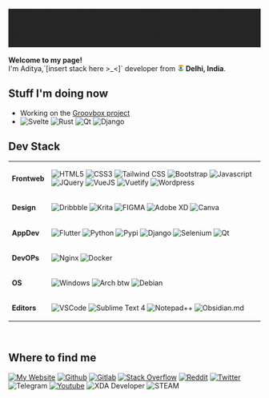 <!-- Dark Mode -->
[![Visit my website!](images/readme/glitch_header.gif)](https://adityagupta.dev)

<p><b>Welcome to my page!</b></br> I'm Aditya,`[insert stack here >_<]` developer from <img src="images/readme/india_flag.png" width="13"/> <b>Delhi, India</b>. </p>

## Stuff I'm doing now

- Working on the [Groovbox project](https://github.com/Groovbox/)
- ![Svelte](https://img.shields.io/badge/Svelte-fc5e03?style=flat&logo=svelte&logoColor=white) ![Rust](https://img.shields.io/badge/Rust-000000?style=flat&logo=rust&logoColor=white) ![Qt](https://img.shields.io/badge/Qt-41CD52?style=flat&logo=qt&logoColor=white) ![Django](https://img.shields.io/badge/Django-092E20?style=flat&logo=django&logoColor=green)


## Dev Stack

<table width="100%">
<tr><td width="13%">

**Frontweb**

<td width="87%">

![HTML5](https://img.shields.io/badge/HTML5-E34F26?style=flat&logo=html5&logoColor=white)
![CSS3](https://img.shields.io/badge/CSS3-1572B6?style=flat&logo=css3&logoColor=white)
![Tailwind CSS](https://img.shields.io/badge/Tailwind_CSS-38B2AC?style=flat&logo=tailwind-css&logoColor=white)
![Bootstrap](https://img.shields.io/badge/Bootstrap-563D7C?style=flat&logo=bootstrap&logoColor=white)
![Javascript](https://img.shields.io/badge/JavaScript-F7DF1E?style=flat&logo=javascript&logoColor=black)
![JQuery](https://img.shields.io/badge/jQuery-0769AD?flat&logo=jquery&logoColor=white)
![VueJS](https://img.shields.io/badge/Vue.js-35495E?style=flat&logo=vuedotjs&logoColor=4FC08D)
![Vuetify](https://img.shields.io/badge/Vuetify-1867C0?style=flat&logo=vuetify&logoColor=white)
![Wordpress](https://img.shields.io/badge/Wordpress-21759B?style=flat&logo=wordpress&logoColor=white)


</tr><tr><td>

**Design**

<td>

![Dribbble](https://img.shields.io/badge/Dribbble-EA4C89?style=flat&logo=dribbble&logoColor=white)
![Krita](https://img.shields.io/badge/Krita-203759?style=flat&logo=krita&logoColor=EEF37B)
![FIGMA](https://img.shields.io/badge/Figma-F24E1E?style=flat&logo=figma&logoColor=white)
![Adobe XD](https://img.shields.io/badge/Adobe%20XD-470137?style=flat&logo=Adobe%20XD&logoColor=#FF61F6)
![Canva](https://img.shields.io/badge/Canva-%2300C4CC.svg?&style=flat&logo=Canva&logoColor=white)

</tr>
<tr><td>

**AppDev**

<td>

![Flutter](https://img.shields.io/badge/Flutter-02569B?style=flat&logo=flutter&logoColor=white)
![Python](https://img.shields.io/badge/Python-FFD43B?style=flat&logo=python&logoColor=darkgreen)
![Pypi](https://img.shields.io/badge/pypi-3775A9?style=flat&logo=pypi&logoColor=white)
![Django](https://img.shields.io/badge/Django-092E20?style=flat&logo=django&logoColor=green)
![Selenium](https://img.shields.io/badge/Selenium-43B02A?style=flat&logo=Selenium&logoColor=white)
![Qt](https://img.shields.io/badge/Qt-41CD52?style=flat&logo=qt&logoColor=white)

</tr>
<tr><td>

**DevOPs**

<td>

![Nginx](https://img.shields.io/badge/Nginx-009639?style=flat&logo=nginx&logoColor=white)
![Docker](https://img.shields.io/badge/Docker-2CA5E0?style=flat&logo=docker&logoColor=white)

</tr>
<tr><td>

**OS**

<td>

![Windows](https://img.shields.io/badge/Windows-0078D6?style=flat&logo=windows&logoColor=white)
![Arch btw](https://img.shields.io/badge/Arch_Linux-1793D1?style=flat&logo=arch-linux&logoColor=white)
![Debian](https://img.shields.io/badge/Debian-A81D33?style=flat&logo=debian&logoColor=white)


</tr>
<tr><td>

**Editors**

<td>

![VSCode](https://img.shields.io/badge/Visual_Studio_Code-0078D4?style=flat&logo=visual%20studio%20code&logoColor=white)
![Sublime Text 4](https://img.shields.io/badge/sublime_text-%23575757.svg?&style=flat&logo=sublime-text&logoColor=important)
![Notepad++](https://img.shields.io/badge/Notepad++-90E59A.svg?style=flat&logo=notepad%2B%2B&logoColor=black)
![Obsidian.md](https://img.shields.io/badge/-Obsidian.md-blueviolet)
</table>

<br>

## Where to find me

[![My Website](https://img.shields.io/badge/website-000000?style=for-the-badge&logo=About.me&logoColor=white)](https://adityagupta.dev)
[![Github](https://img.shields.io/badge/GitHub-100000?style=for-the-badge&logo=github&logoColor=white)](https://github.com/sortedcord)
[![Gitlab](https://img.shields.io/badge/GitLab-330F63?style=for-the-badge&logo=gitlab&logoColor=white)](https://gitlab.com/sortedcord)
[![Stack Overflow](https://img.shields.io/badge/Stack_Overflow-FE7A16?style=for-the-badge&logo=stack-overflow&logoColor=white)](https://stackoverflow.com/users/12737625/sortedcord)
[![Reddit](https://img.shields.io/badge/Reddit-FF4500?style=for-the-badge&logo=reddit&logoColor=white)](https://www.reddit.com/user/No_Economist_9242)
[![Twitter](https://img.shields.io/badge/Twitter-1DA1F2?style=for-the-badge&logo=twitter&logoColor=white)](https://twitter.com/sortedcord)
![Telegram](https://img.shields.io/badge/Telegram-2CA5E0?style=for-the-badge&logo=telegram&logoColor=white)
[![Youtube](https://img.shields.io/badge/YouTube-FF0000?style=for-the-badge&logo=youtube&logoColor=white)](https://www.youtube.com/channel/UCl_2PksiLZcXzGiawYHhY_Q)
![XDA Developer](https://img.shields.io/badge/xda%20developers-2DAAE9?style=for-the-badge&logo=xda-developers&logoColor=white)
![STEAM](https://img.shields.io/badge/Steam-000000?style=for-the-badge&logo=steam&logoColor=white)


